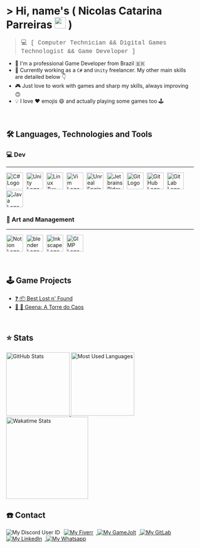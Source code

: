 # > Hi, name's ( Nicolas Catarina Parreiras <img src="https://c.tenor.com/BlM254E365cAAAAi/sun-smiling.gif" width="30"> )

> <span style="font-size:16px; font-family:Courier"> :computer: [ Computer Technician && Digital Games Technologist && Game Developer ] </span>

- 🦸 I'm a professional Game Developer from Brazil 🇧🇷 <br>
- 🔨 Currently working as a `C#` and `Unity` freelancer. My other main skills are detailed below 👇 <br>
- 🎮 Just love to work with games and sharp my skills, always improving 🙃 <br>
- 💡 I love ❤️ emojis 😄 and actually playing some games too 🕹️

<br>

## :hammer_and_wrench: Languages, Technologies and Tools

### :computer: Dev
---

<p>
    <img alt="C# Logo" class="base-skill" src="https://cdn.jsdelivr.net/gh/devicons/devicon/icons/csharp/csharp-original.svg" style="height: 45px; margin-right: 5px;" height="45">
    <img alt="Unity Logo" class="base-skill" src="https://cdn4.iconfinder.com/data/icons/various-icons-2/476/Unity.png" style="height: 45px; margin-right: 5px;" height="45">
    <img alt="Linux Tux Logo" class="base-skill" src="https://img.icons8.com/color/240/000000/linux--v1.png" style="height: 45px; margin-right: 5px;" height="45">
    <img alt="Vim Logo" class="base-skill" src="https://img.icons8.com/external-tal-revivo-shadow-tal-revivo/240/000000/external-vim-a-highly-configurable-text-editor-for-efficiently-creating-and-changing-any-kind-of-text-logo-shadow-tal-revivo.png" style="height: 45px; margin-right: 5px;" height="45">
    <img alt="Unreal Engine Logo" class="base-skill" src="https://img.icons8.com/color/240/000000/unreal-engine.png" style="height: 45px; margin-right: 5px;" height="45">
    <img alt="Jetbrains Rider Logo" class="base-skill" src="https://resources.jetbrains.com/storage/products/company/brand/logos/Rider_icon.svg?_gl=1*1y5ya1z*_ga*MTIwNTgzMDkyMC4xNjM2NjQ1NzAz*_ga_V0XZL7QHEB*MTYzOTEwNjI1NC40LjAuMTYzOTEwNjI1Ni4w" style="height: 45px; margin-right: 5px;" height="45">
    <img alt="Git Logo" class="base-skill" src="https://cdn.jsdelivr.net/gh/devicons/devicon/icons/git/git-original.svg" style="height: 45px; margin-right: 5px;" height="45">
    <img alt="GitHub Logo" class="base-skill" src="https://img.icons8.com/color/240/000000/github--v1.png" style="height: 45px; margin-right: 5px;" height="45">
    <img alt="GitLab Logo" class="base-skill" src="https://cdn.jsdelivr.net/gh/devicons/devicon/icons/gitlab/gitlab-original.svg" style="height: 45px; margin-right: 5px;" height="45">
    <img alt="Java Logo" class="base-skill" src="https://cdn.jsdelivr.net/gh/devicons/devicon/icons/java/java-original.svg" style="height: 45px; margin-right: 5px;" height="45">
</p>

### :art: Art and Management
---

<p>
    <img alt="Notion Logo" class="base-skill" src="https://img.icons8.com/color/240/000000/notion--v1.png" style="height: 45px; margin-right: 5px;" height="45">
    <img alt="blender Logo" class="base-skill" src="https://img.icons8.com/color/240/000000/blender-3d.png" style="height: 45px; margin-right: 5px;" height="45">
    <img alt="Inkscape Logo" class="base-skill" src="https://img.icons8.com/color/240/000000/inkscape.png" style="height: 45px; margin-right: 5px;" height="45">
    <img alt="GIMP Logo" class="base-skill" src="https://img.icons8.com/color/240/000000/gimp.png" style="height: 45px; margin-right: 5px;" height="45">
</p>

<br>

## :joystick: Game Projects

- [:question: :package: Best Lost n' Found][best_lost_n_found-gamejolt_link]
- [:volcano: :tokyo_tower: Geena: A Torre do Caos][geena-gamejolt_link]

<br>

## :star: Stats

<a href="https://github.com/anuraghazra/github-readme-stats">
    <img alt="GitHub Stats" class="base-stat" src="https://github-readme-stats.vercel.app/api?username=niscolas&count_private=true&custom_title=GitHub Stats&show_icons=true&theme=tokyonight" style="height: 170px;" height="170">
</a>
<a href="https://github.com/anuraghazra/github-readme-stats">
    <img alt="Most Used Languages" class="base-stat" src="https://github-readme-stats.vercel.app/api/top-langs/?username=niscolas&hide=java&layout=compact&theme=tokyonight" style="height: 170px;" height="170">
</a>
<a href="https://github.com/anuraghazra/github-readme-stats">
    <img alt="Wakatime Stats" class="base-stat wakatime-stat" src="https://github-readme-stats.vercel.app/api/wakatime?username=niscolas&theme=tokyonight" style="height: 220px;" height="220">
</a>

<br>

## :telephone: Contact

<img alt="My Discord User ID" class="base-contact-badge" src="https://img.shields.io/badge/Discord-niscolas_0609-565B65?style=for-the-badge&labelColor=5865F2&logo=discord&logoColor=white" style="margin-right: 7px;">
<a href="hhttps://www.fiverr.com/pajamaunicorns">
    <img alt="My Fiverr" class="base-contact-badge" src="https://img.shields.io/badge/Fiverr-1DBF73?style=for-the-badge&logo=fiverr&logoColor=white" style="margin-right: 7px;">
</a>
<a href="https://gamejolt.com/@Bitten-Sweet">
    <img alt="My GameJolt" class="base-contact-badge" src="https://img.shields.io/badge/GameJolt-2F7F6F?style=for-the-badge&logo=gamejolt&logoColor=white" style="margin-right: 7px;">
</a>
<a href="https://gitlab.com/niscolas">
    <img alt="My GitLab" class="base-contact-badge" src="https://img.shields.io/badge/GitLab-330F63?style=for-the-badge&logo=gitlab&logoColor=white" style="margin-right: 7px;">
</a>
<a href="https://www.linkedin.com/in/niscolas">
    <img alt="My LinkedIn" class="base-contact-badge" src="https://img.shields.io/badge/LinkedIn-0077B5?style=for-the-badge&logo=linkedin&logoColor=white" style="margin-right: 7px;">
</a>
<a href="https://wa.me/5531988598280">
    <img alt="My Whatsapp" class="base-contact-badge" src="https://img.shields.io/badge/WhatsApp-25D366?style=for-the-badge&logo=whatsapp&logoColor=white" style="margin-right: 7px;">
</a>

[best_lost_n_found-gamejolt_link]: https://gamejolt.com/games/bestlostnfound/604915
[geena-gamejolt_link]: https://gamejolt.com/games/geena/604636

